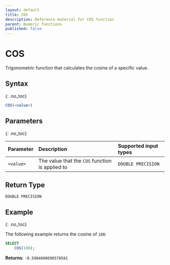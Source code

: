 ```yaml
---
layout: default
title: COS
description: Reference material for COS function
parent: Numeric functions
published: false
---
```


# COS

Trigonometric function that calculates the cosine of a specific value.

## Syntax
{: .no_toc}

```sql
COS(<value>)
```
## Parameters 
{: .no_toc}

| Parameter | Description                                           | Supported input types | 
| :--------- | :----------------------------------------------------- | :--------| 
| `<value>`   | The value that the `COS` function is applied to | `DOUBLE PRECISION` |

## Return Type 
`DOUBLE PRECISION`

## Example
{: .no_toc}

The following example returns the cosine of `180`: 
```sql
SELECT
    COS(180);
```

**Returns**: `-0.5984600690578581`

